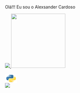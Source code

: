 Olá!!!  Eu sou o Alexsander Cardoso
 <div>
  <a href="https://github.com/alexsanderprogrammer">
  <img height="180em" src="https://github-readme-stats.vercel.app/api?username=AlexsanderProgrammer&show_icons=true&theme=dark&include_all_commits=true&count_private=true"/>
  <img height="180em" width="180" src="https://github-readme-stats.vercel.app/api/top-langs/?username=AlexsanderProgrammer&layout=compact&langs_count=7&theme=dark"/>
</div>
<div style="display: inline_block"><br>
  <img align="center" alt="Rafa-Python" height="30" width="40" src="https://raw.githubusercontent.com/devicons/devicon/master/icons/python/python-original.svg">
</div>
<div> 
   <a href="https://www.linkedin.com/in/alexsander-cardoso-72a209236/" target="_blank"><img src="https://img.shields.io/badge/-LinkedIn-%230077B5?style=for-the-badge&logo=linkedin&logoColor=white" target="_blank"></a> 
  
</div>
